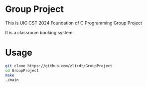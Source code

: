# Group Project
This is UIC CST 2024 Foundation of C Programming Group Project

It is a classroom booking system.

# Usage
```bash
git clone https://github.com/zlicdt/GroupProject
cd GroupProject
make
./main
```
